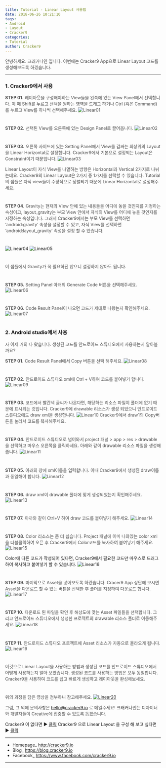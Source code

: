 ```yaml
---
title: Tutorial - Linear Layout 사용법
date: 2018-06-26 10:21:10
tags: 
- Android
- Layout
- Cracker9
categories:
- Tutorial
author: Cracker9
---
```

<span style="color:#4d4d4d">안녕하세요. 크래커나인 입니다.
이번에는 Cracker9 App으로 Linear Layout 코드를 생성해보도록 하겠습니다.
***
### 1. Cracker9에서 사용
<span style="color:#4d4d4d">**STEP 01.** 레이아웃을 구성해야하는 View들을 왼쪽에 있는 View Panel에서 선택합니다. 이 때 Shift를 누르고 선택을 원하는 영역을 드래그 하거나 Ctrl (혹은 Command)를 누르고 View를 하나씩 선택해주세요.
![Linear01](/img/HowToUseLinear/01.jpg?raw=true)
#  

<span style="color:#4d4d4d">**STEP 02.** 선택된 View를 오른쪽에 있는 Design Panel로 끌어옵니다.
![Linear02](/img/HowToUseLinear/02.gif?raw=true)
#  

<span style="color:#4d4d4d">**STEP 03.** 오른쪽 사이드에 있는 Setting Panel에서 View를 감싸는 최상위의 Layout을 Linear Horizontal로 설정합니다. Cracker9에서 기본으로 설정되는 Layout은 Constraint이기 때문입니다.
![Linear03](/img/HowToUseLinear/03.jpg?raw=true)

<span style="color:#4d4d4d">Linear Layout이 자식 View를 나열하는 방향은 Horizontal과 Vertical 2가지로 나뉘는데요.
Cracker9의 Linear Layout은 2가지 중 1가지를 선택할 수 있습니다. Tutorial의 샘플은 자식 view들이 수평적으로 정렬되기 때문에 Linear Horizontal로 설정해주세요.
#  

<span style="color:#4d4d4d">**STEP 04.** Gravity는 현재의 View 안에 있는 내용들을 어디에 놓을 것인지를 지정하는 속성이고, layout_gravity는 부모 View 안에서 자식의 View를 어디에 놓을 것인지를 지정하는 속성입니다.
그래서 Cracker9에서는 부모 View를 선택하면 ‘android:gravity’ 속성을 설정할 수 있고, 자식 View를 선택하면 ‘android:layout_gravity’ 속성을 설정 할 수 있습니다.
#  

![Linear04](/img/HowToUseLinear/04.jpg?raw=true)
![Linear05](/img/HowToUseLinear/05.jpg?raw=true)
#  

<span style="color:#4d4d4d">이 샘플에서 Gravity가 꼭 필요하진 않으니 설정하지 않아도 됩니다.
#  

<span style="color:#4d4d4d">**STEP 05.** Setting Panel 아래의 Generate Code 버튼을 선택해주세요.
![Linear06](/img/HowToUseLinear/06.jpg?raw=true)
#  

<span style="color:#4d4d4d">**STEP 06.** Code Result Panel이 나오면 코드가 제대로 나왔는지 확인해주세요.
![Linear07](/img/HowToUseLinear/07.jpg?raw=true)
#  

### 2. Android studio에서 사용
<span style="color:#4d4d4d">자 이제 거의 다 왔습니다. 생성된 코드를 안드로이드 스튜디오에서 사용하는지 알아볼까요?

<span style="color:#4d4d4d">**STEP 01.** Code Result Panel에서 Copy 버튼을 선택 해주세요.
![Linear08](/img/HowToUseLinear/08.jpg?raw=true)
#  

<span style="color:#4d4d4d">**STEP 02.** 안드로이드 스튜디오 xml에 Ctrl + V하여 코드를 붙여넣기 합니다.
![Linear09](/img/HowToUseLinear/09.jpg?raw=true)
#  

<span style="color:#4d4d4d">**STEP 03.** 코드에서 빨간색 글씨가 나온다면, 해당하는 리소스 파일이 폴더에 없기 때문에 표시되는 것입니다. Cracker9에 drawable 리소스가 생성 되었으니 안드로이드 스튜디오에도 draw xml을 생성합니다.
![Linear10](/img/HowToUseLinear/10.jpg?raw=true)
Cracker9에서 draw1의 Copy버튼을 눌러서 코드를 복사해주세요.
#  

<span style="color:#4d4d4d">**STEP 04.** 안드로이드 스튜디오로 넘어와서  project 패널 > app > res > drawable을 선택하고 마우스 오른쪽을 클릭하세요. 아래와 같이 drawable 리소스 파일을 생성해줍니다.
![Linear11](/img/HowToUseLinear/11.jpg?raw=true)
#  

<span style="color:#4d4d4d">**STEP 05.** 아래의 창에 xml이름을 입력합니다. 이때 Cracker9에서 생성된 draw이름과 동일해야 합니다.
![Linear12](/img/HowToUseLinear/12.jpg?raw=true)
#  

<span style="color:#4d4d4d">**STEP 06.** draw xml이 drawable 폴더에 맞게 생성되었는지 확인해주세요.
![Linear13](/img/HowToUseLinear/04.jpg?raw=true)
#  

<span style="color:#4d4d4d">**STEP 07.** 아까와 같이 Ctrl+V 하여  draw 코드를 붙여넣기 해주세요.
![Linear14](/img/HowToUseLinear/14.jpg?raw=true)
#  

<span style="color:#4d4d4d">**STEP 08.** Color 리소스는 좀 더 쉽습니다. Project 패널에 이미 나와있는 color xml을 더블클릭하여 오픈 후 Cracker9에서 Color코드를 복사하여 붙여넣기 해주세요.
![Linear15](/img/HowToUseLinear/15.jpg?raw=true)

Color에 다른 코드가 작성되어 있다면, Cracker9에서 필요한 코드만 마우스로 드래그하여 복사하고 붙여넣기 할 수 있습니다.
![Linear16](/img/HowToUseLinear/16.jpg?raw=true)
#  

<span style="color:#4d4d4d">**STEP 09.** 마지막으로 Asset을 넣어보도록 하겠습니다.
Cracer9 App 상단에 보시면 Asset을 다운로드 할 수 있는 버튼을 선택한 후 폴더를 지정하여 다운로드 합니다.
![Linear17](/img/HowToUseLinear/17.jpg?raw=true)
#  

<span style="color:#4d4d4d">**STEP 10.** 다운로드 된 파일을 확인 후 해상도에 맞는 Asset 파일들을 선택합니다. 그리고 안드로이드 스튜디오에서 생성한 프로젝트의 drawable 리소스 폴더로 이동해주세요.
![Linear18](/img/HowToUseLinear/18.jpg?raw=true)
#  

<span style="color:#4d4d4d">**STEP 11.** 안드로이드 스튜디오 프로젝트에 Asset 리소스가 자동으로 올라오게 됩니다.
![Linear19](/img/HowToUseLinear/19.jpg?raw=true)
#  

<span style="color:#4d4d4d">이것으로 Linear Layout을 사용하는 방법과 생성된 코드를 안드로이드 스튜디오에서 어떻게 사용하는지 알아 보았습니다. 생성된 코드를 사용하는 방법은 모두 동일합니다. Cracker9을 사용하여 코드를 쉽고 빠르게 생성하고 레이아웃을 완성해보세요.
#  

<span style="color:#4d4d4d">위의 과정을 담은 영상을 첨부하니 참고해주세요.
[![Linear20](/img/HowToUseLinear/v01.jpg?raw=true)](https://youtu.be/mLO5JiA3y-U)

<span style="color:#4d4d4d">그럼, 그 외에 문의사항은 [hello@cracker9.io](helloo@cracker9.io) 로 메일주세요!
크래커나인는 디자이너와 개발자들이 Creative에 집중할 수 있도록 돕겠습니다.

Cracker9 이 없다면 ▶ [클릭](http://cracker9.io/#skip-downloads)
Cracker9 으로 Linear Layout 을 구성 해 보고 싶다면  ▶ [클릭](https://release.cracker9.io/code-snippet/artboards/9723f782-2a64-4294-a0c2-453f5fed88d9/)

_____

* Homepage_ http://cracker9.io
* Blog_ https://blog.cracker9.io
* Facebook_ https://www.facebook.com/cracker9.io

_____

